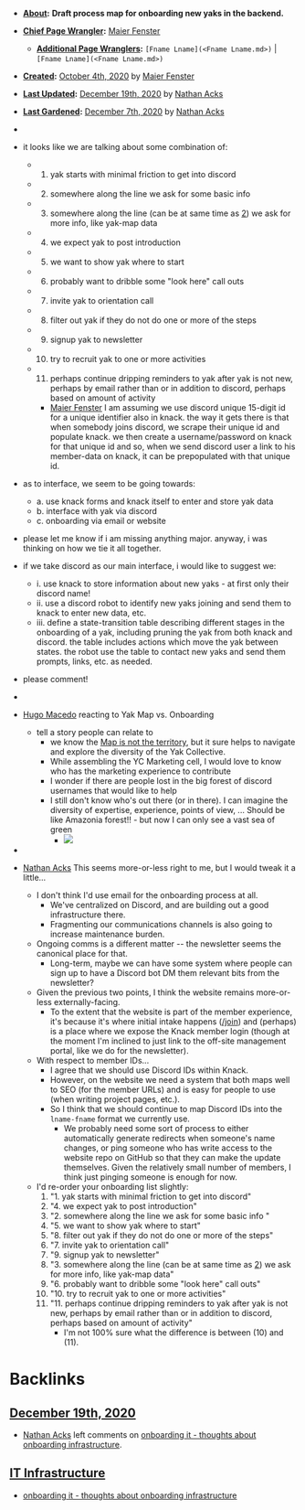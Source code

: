 - **[About](<About.md>):** __Draft process map for onboarding new yaks in the backend.__
- **[Chief Page Wrangler](<Chief Page Wrangler.md>):** [Maier Fenster](<Maier Fenster.md>)
    - **[Additional Page Wranglers](<Additional Page Wranglers.md>):** `[Fname Lname](<Fname Lname.md>)` | `[Fname Lname](<Fname Lname.md>)`
- **[Created](<Created.md>):** [October 4th, 2020](<October 4th, 2020.md>) by [Maier Fenster](<Maier Fenster.md>)
- **[Last Updated](<Last Updated.md>):** [December 19th, 2020](<December 19th, 2020.md>) by [Nathan Acks](<Nathan Acks.md>)
- **[Last Gardened](<Last Gardened.md>):** [December 7th, 2020](<December 7th, 2020.md>) by [Nathan Acks](<Nathan Acks.md>)
- 
- it looks like we are talking about some combination of:

    - 1. yak starts with minimal friction to get into discord
    - 2. somewhere along the line we ask for some basic info

    - 3. somewhere along the line (can be at same time as [2](<2.md>)) we ask for more info, like yak-map data
    - 4. we expect yak to post introduction
    - 5. we want to show yak where to start
    - 6. probably want to dribble some "look here" call outs
    - 7. invite yak to orientation call
    - 8. filter out yak if they do not do one or more of the steps
    - 9. signup yak to newsletter
    - 10. try to recruit yak to one or more activities
    - 11. perhaps continue dripping reminders to yak after yak is not new, perhaps by email rather than or in addition to discord, perhaps based on amount of activity
        - [Maier Fenster](<Maier Fenster.md>) I am assuming we use discord unique 15-digit id for a unique identifier also in knack. the way it gets there is that when somebody joins discord, we scrape their unique id and populate knack. we then create a username/password on knack for that unique id and so, when we send discord user a link to his member-data on knack, it can be prepopulated with that unique id. 
- as to interface, we seem to be going towards:
    - a. use knack forms and knack itself to enter and store yak data
    - b. interface with yak via discord
    - c. onboarding via email or website
- please let me know if i am missing anything major.
anyway, i was thinking on how we tie it all together.
- if we take discord as our main interface, i would like to suggest we: 

    - i. use knack to store information about new yaks - at first only their discord name!
    - ii. use a discord robot to identify new yaks joining and send them to knack to enter new data, etc.
    - iii. define a state-transition table describing different stages in the onboarding of a yak, including  pruning the yak from both knack and discord. the table includes actions which move the yak between states. the robot use the table to contact new yaks and send them prompts, links, etc. as needed.
- please comment!
- 
- [Hugo Macedo](<Hugo Macedo.md>) reacting to Yak Map vs. Onboarding 
    - tell a story people can relate to
        - we know the [Map is not the territory](https://en.wikipedia.org/wiki/Map%E2%80%93territory_relation#%22A_map_is_not_the_territory%22), but it sure helps to navigate and explore the diversity of the Yak Collective. 
        - While assembling the YC Marketing cell, I would love to know who has the marketing experience to contribute
        - I wonder if there are people lost in the big forest of discord usernames that would like to help
        - I still don't know who's out there (or in there). I can imagine the diversity of expertise, experience, points of view, ...  Should be like Amazonia forest!! - but now I can only see a vast sea of green 
            - ![](https://s3-us-west-1.amazonaws.com/contentlab.studiod/getty/98f3a9c4d5774269baac0f5d9358b27c)
- 
- [Nathan Acks](<Nathan Acks.md>) This seems more-or-less right to me, but I would tweak it a little...
    - I don't think I'd use email for the onboarding process at all.
        - We've centralized on Discord, and are building out a good infrastructure there.
        - Fragmenting our communications channels is also going to increase maintenance burden.
    - Ongoing comms is a different matter -- the newsletter seems the canonical place for that.
        - Long-term, maybe we can have some system where people can sign up to have a Discord bot DM them relevant bits from the newsletter?
    - Given the previous two points, I think the website remains more-or-less externally-facing.
        - To the extent that the website is part of the member experience, it's because it's where initial intake happens ([/join](https://www.yakcollective.org/join/)) and (perhaps) is a place where we expose the Knack member login (though at the moment I'm inclined to just link to the off-site management portal, like we do for the newsletter).
    - With respect to member IDs...
        - I agree that we should use Discord IDs within Knack.
        - However, on the website we need a system that both maps well to SEO (for the member URLs) and is easy for people to use (when writing project pages, etc.).
        - So I think that we should continue to map Discord IDs into the `lname-fname` format we currently use.
            - We probably need some sort of process to either automatically generate redirects when someone's name changes, or ping someone who has write access to the website repo on GitHub so that they can make the update themselves. Given the relatively small number of members, I think just pinging someone is enough for now.
    - I'd re-order your onboarding list slightly:
        1. "1. yak starts with minimal friction to get into discord"
        2. "4. we expect yak to post introduction"
        3. "2. somewhere along the line we ask for some basic info
"
        4. "5. we want to show yak where to start"
        5. "8. filter out yak if they do not do one or more of the steps"
        6. "7. invite yak to orientation call"
        7. "9. signup yak to newsletter"
        8. "3. somewhere along the line (can be at same time as [2](<2.md>)) we ask for more info, like yak-map data"
        9. "6. probably want to dribble some "look here" call outs"
        10. "10. try to recruit yak to one or more activities"
        11. "11. perhaps continue dripping reminders to yak after yak is not new, perhaps by email rather than or in addition to discord, perhaps based on amount of activity"
            - I'm not 100% sure what the difference is between (10) and (11).

# Backlinks
## [December 19th, 2020](<December 19th, 2020.md>)
- [Nathan Acks](<Nathan Acks.md>) left comments on [onboarding it - thoughts about onboarding infrastructure](<onboarding it - thoughts about onboarding infrastructure.md>).

## [IT Infrastructure](<IT Infrastructure.md>)
- [onboarding it - thoughts about onboarding infrastructure](<onboarding it - thoughts about onboarding infrastructure.md>)

